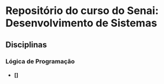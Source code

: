 # Repositório do curso do Senai: Desenvolvimento de Sistemas

## Disciplinas

### Lógica de Programação

- #### []
